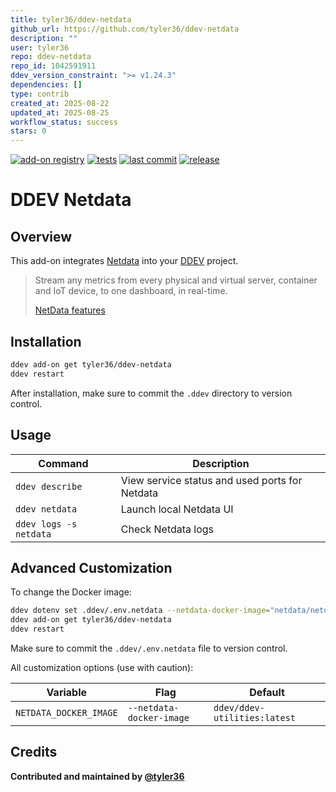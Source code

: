 ```yaml
---
title: tyler36/ddev-netdata
github_url: https://github.com/tyler36/ddev-netdata
description: ""
user: tyler36
repo: ddev-netdata
repo_id: 1042591911
ddev_version_constraint: ">= v1.24.3"
dependencies: []
type: contrib
created_at: 2025-08-22
updated_at: 2025-08-25
workflow_status: success
stars: 0
---
```


[![add-on registry](https://img.shields.io/badge/DDEV-Add--on_Registry-blue)](https://addons.ddev.com)
[![tests](https://github.com/tyler36/ddev-netdata/actions/workflows/tests.yml/badge.svg?branch=main)](https://github.com/tyler36/ddev-netdata/actions/workflows/tests.yml?query=branch%3Amain)
[![last commit](https://img.shields.io/github/last-commit/tyler36/ddev-netdata)](https://github.com/tyler36/ddev-netdata/commits)
[![release](https://img.shields.io/github/v/release/tyler36/ddev-netdata)](https://github.com/tyler36/ddev-netdata/releases/latest)

# DDEV Netdata

## Overview

This add-on integrates [Netdata](https://www.netdata.cloud/features/) into your [DDEV](https://ddev.com/) project.

> Stream any metrics from every physical and virtual server, container and IoT device, to one dashboard, in real-time.
>
> [NetData features](https://www.netdata.cloud/features/)

## Installation

```bash
ddev add-on get tyler36/ddev-netdata
ddev restart
```

After installation, make sure to commit the `.ddev` directory to version control.

## Usage

| Command | Description |
| ------- | ----------- |
| `ddev describe` | View service status and used ports for Netdata |
| `ddev netdata` | Launch local Netdata UI |
| `ddev logs -s netdata` | Check Netdata logs |

## Advanced Customization

To change the Docker image:

```bash
ddev dotenv set .ddev/.env.netdata --netdata-docker-image="netdata/netdata:latest"
ddev add-on get tyler36/ddev-netdata
ddev restart
```

Make sure to commit the `.ddev/.env.netdata` file to version control.

All customization options (use with caution):

| Variable | Flag | Default |
| -------- | ---- | ------- |
| `NETDATA_DOCKER_IMAGE` | `--netdata-docker-image` | `ddev/ddev-utilities:latest` |

## Credits

**Contributed and maintained by [@tyler36](https://github.com/tyler36)**
